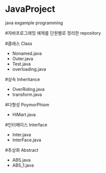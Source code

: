 # JavaProject
java exgample programming

#자바프로그래밍 예제를 단원별로 정리한 repository

#클래스 Class
- Nonamed.java
- Outer.java
- Test.java
- overloading.java

#상속 Inheritance
- OverRiding.java
- transform.java

#다형성 PoymorPhism
- HiMart.java

#인터페이스 Interface
- Inter.java
- InterFace.java

#추상화 Abstract
- ABS.java
- ABS_1.java

